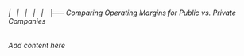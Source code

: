 ###### |   |   |   |   |   ├── Comparing Operating Margins for Public vs. Private Companies

*Add content here*